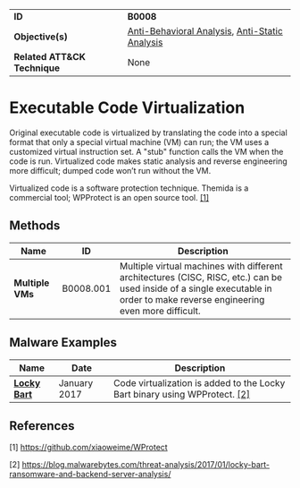 |||
|---|---|
|**ID**|**B0008**|
|**Objective(s)**|[Anti-Behavioral Analysis](https://github.com/MBCProject/mbc-markdown/tree/master/anti-behavioral-analysis), [Anti-Static Analysis](https://github.com/MBCProject/mbc-markdown/tree/master/anti-static-analysis)|
|**Related ATT&CK Technique**|None|


Executable Code Virtualization
==============================
Original executable code is virtualized by translating the code into a special format that only a special virtual machine (VM) can run; the VM uses a customized virtual instruction set. A "stub" function calls the VM when the code is run. Virtualized code makes static analysis and reverse engineering more difficult; dumped code won’t run without the VM.

Virtualized code is a software protection technique. Themida is a commercial tool; WPProtect is an open source tool. [[1]](#1) 

Methods
-------
|Name|ID|Description|
|---|---|---|
|**Multiple VMs**|B0008.001|Multiple virtual machines with different architectures (CISC, RISC, etc.) can be used inside of a single executable in order to make reverse engineering even more difficult.|

Malware Examples
----------------
|Name|Date|Description|
|---|---|---|
|[**Locky Bart**](https://github.com/MBCProject/mbc-markdown/blob/master/xample-malware/locky-bart.md)|January 2017|Code virtualization is added to the Locky Bart binary using WPProtect. [[2]](#2)|

References
----------
<a name="1">[1]</a> https://github.com/xiaoweime/WProtect

<a name="2">[2]</a> https://blog.malwarebytes.com/threat-analysis/2017/01/locky-bart-ransomware-and-backend-server-analysis/
